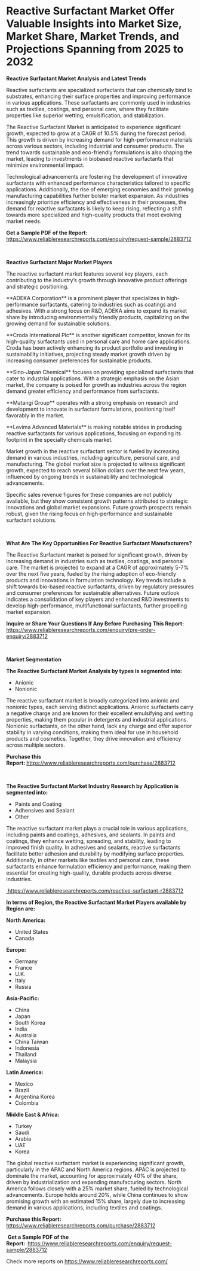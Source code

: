 <p><h1>Reactive Surfactant Market Offer Valuable Insights into Market Size, Market Share, Market Trends, and Projections Spanning from 2025 to 2032</h1></p><p><strong>Reactive Surfactant Market Analysis and Latest Trends</strong></p>
<p><p>Reactive surfactants are specialized surfactants that can chemically bind to substrates, enhancing their surface properties and improving performance in various applications. These surfactants are commonly used in industries such as textiles, coatings, and personal care, where they facilitate properties like superior wetting, emulsification, and stabilization.</p><p>The Reactive Surfactant Market is anticipated to experience significant growth, expected to grow at a CAGR of 10.5% during the forecast period. This growth is driven by increasing demand for high-performance materials across various sectors, including industrial and consumer products. The trend towards sustainable and eco-friendly formulations is also shaping the market, leading to investments in biobased reactive surfactants that minimize environmental impact.</p><p>Technological advancements are fostering the development of innovative surfactants with enhanced performance characteristics tailored to specific applications. Additionally, the rise of emerging economies and their growing manufacturing capabilities further bolster market expansion. As industries increasingly prioritize efficiency and effectiveness in their processes, the demand for reactive surfactants is likely to keep rising, reflecting a shift towards more specialized and high-quality products that meet evolving market needs.</p></p>
<p><strong>Get a Sample PDF of the Report:&nbsp;</strong> <a href="https://www.reliableresearchreports.com/enquiry/request-sample/2883712?utm_campaign=2030&utm_medium=2&utm_source=Github&utm_content=ia&utm_term=13032025&utm_id=reactive-surfactant">https://www.reliableresearchreports.com/enquiry/request-sample/2883712</a></p>
<p>&nbsp;</p>
<p><strong>Reactive Surfactant Major Market Players</strong></p>
<p><p>The reactive surfactant market features several key players, each contributing to the industry’s growth through innovative product offerings and strategic positioning. </p><p>**ADEKA Corporation** is a prominent player that specializes in high-performance surfactants, catering to industries such as coatings and adhesives. With a strong focus on R&D, ADEKA aims to expand its market share by introducing environmentally friendly products, capitalizing on the growing demand for sustainable solutions.</p><p>**Croda International Plc** is another significant competitor, known for its high-quality surfactants used in personal care and home care applications. Croda has been actively enhancing its product portfolio and investing in sustainability initiatives, projecting steady market growth driven by increasing consumer preferences for sustainable products.</p><p>**Sino-Japan Chemical** focuses on providing specialized surfactants that cater to industrial applications. With a strategic emphasis on the Asian market, the company is poised for growth as industries across the region demand greater efficiency and performance from surfactants.</p><p>**Matangi Group** operates with a strong emphasis on research and development to innovate in surfactant formulations, positioning itself favorably in the market. </p><p>**Levima Advanced Materials** is making notable strides in producing reactive surfactants for various applications, focusing on expanding its footprint in the specialty chemicals market. </p><p>Market growth in the reactive surfactant sector is fueled by increasing demand in various industries, including agriculture, personal care, and manufacturing. The global market size is projected to witness significant growth, expected to reach several billion dollars over the next few years, influenced by ongoing trends in sustainability and technological advancements.</p><p>Specific sales revenue figures for these companies are not publicly available, but they show consistent growth patterns attributed to strategic innovations and global market expansions. Future growth prospects remain robust, given the rising focus on high-performance and sustainable surfactant solutions.</p></p>
<p>&nbsp;</p>
<p><strong>What Are The Key Opportunities For Reactive Surfactant Manufacturers?</strong></p>
<p><p>The Reactive Surfactant market is poised for significant growth, driven by increasing demand in industries such as textiles, coatings, and personal care. The market is projected to expand at a CAGR of approximately 5-7% over the next five years, fueled by the rising adoption of eco-friendly products and innovations in formulation technology. Key trends include a shift towards bio-based reactive surfactants, driven by regulatory pressures and consumer preferences for sustainable alternatives. Future outlook indicates a consolidation of key players and enhanced R&D investments to develop high-performance, multifunctional surfactants, further propelling market expansion.</p></p>
<p><strong>Inquire or Share Your Questions If Any Before Purchasing This Report:</strong> <a href="https://www.reliableresearchreports.com/enquiry/pre-order-enquiry/2883712?utm_campaign=2030&utm_medium=2&utm_source=Github&utm_content=ia&utm_term=13032025&utm_id=reactive-surfactant">https://www.reliableresearchreports.com/enquiry/pre-order-enquiry/2883712</a></p>
<p>&nbsp;</p>
<p><strong>Market Segmentation</strong></p>
<p><strong>The Reactive Surfactant Market Analysis by types is segmented into:</strong></p>
<p><ul><li>Anionic</li><li>Nonionic</li></ul></p>
<p><p>The reactive surfactant market is broadly categorized into anionic and nonionic types, each serving distinct applications. Anionic surfactants carry a negative charge and are known for their excellent emulsifying and wetting properties, making them popular in detergents and industrial applications. Nonionic surfactants, on the other hand, lack any charge and offer superior stability in varying conditions, making them ideal for use in household products and cosmetics. Together, they drive innovation and efficiency across multiple sectors.</p></p>
<p><strong>Purchase this Report:&nbsp;</strong><a href="https://www.reliableresearchreports.com/purchase/2883712?utm_campaign=2030&utm_medium=2&utm_source=Github&utm_content=ia&utm_term=13032025&utm_id=reactive-surfactant">https://www.reliableresearchreports.com/purchase/2883712</a></p>
<p>&nbsp;</p>
<p><strong>The Reactive Surfactant Market Industry Research by Application is segmented into:</strong></p>
<p><ul><li>Paints and Coating</li><li>Adhensives and Sealant</li><li>Other</li></ul></p>
<p><p>The reactive surfactant market plays a crucial role in various applications, including paints and coatings, adhesives, and sealants. In paints and coatings, they enhance wetting, spreading, and stability, leading to improved finish quality. In adhesives and sealants, reactive surfactants facilitate better adhesion and durability by modifying surface properties. Additionally, in other markets like textiles and personal care, these surfactants enhance formulation efficiency and performance, making them essential for creating high-quality, durable products across diverse industries.</p></p>
<p><a href="https://www.reliableresearchreports.com/reactive-surfactant-r2883712?utm_campaign=2030&utm_medium=2&utm_source=Github&utm_content=ia&utm_term=13032025&utm_id=reactive-surfactant">&nbsp;https://www.reliableresearchreports.com/reactive-surfactant-r2883712</a></p>
<p><strong>In terms of Region, the Reactive Surfactant Market Players available by Region are:</strong></p>
<p>
    <p> <strong> North America: </strong>
        <ul>
            <li>United States</li>
            <li>Canada</li>
        </ul>
        </p> 
    <p> <strong> Europe: </strong>
        <ul>
            <li>Germany</li>
            <li>France</li>
            <li>U.K.</li>
            <li>Italy</li>
            <li>Russia</li>
        </ul>
        </p> 
    <p> <strong> Asia-Pacific: </strong>
        <ul>
            <li>China</li>
            <li>Japan</li>
            <li>South Korea</li>
            <li>India</li>
            <li>Australia</li>
            <li>China Taiwan</li>
            <li>Indonesia</li>
            <li>Thailand</li>
            <li>Malaysia</li>
        </ul>
        </p> 
    <p> <strong> Latin America: </strong>
        <ul>
            <li>Mexico</li>
            <li>Brazil</li>
            <li>Argentina Korea</li>
            <li>Colombia</li>
        </ul>
        </p> 
    <p> <strong> Middle East & Africa: </strong>
        <ul>
            <li>Turkey</li>
            <li>Saudi</li>
            <li>Arabia</li>
            <li>UAE</li>
            <li>Korea</li>
        </ul>
    </p>
    </p>
<p><p>The global reactive surfactant market is experiencing significant growth, particularly in the APAC and North America regions. APAC is projected to dominate the market, accounting for approximately 40% of the share, driven by industrialization and expanding manufacturing sectors. North America follows closely with a 25% market share, fueled by technological advancements. Europe holds around 20%, while China continues to show promising growth with an estimated 15% share, largely due to increasing demand in various applications, including textiles and coatings.</p></p>
<p><strong>Purchase this Report: </strong><a href="https://www.reliableresearchreports.com/purchase/2883712?utm_campaign=2030&utm_medium=2&utm_source=Github&utm_content=ia&utm_term=13032025&utm_id=reactive-surfactant">https://www.reliableresearchreports.com/purchase/2883712</a></p>
<p>&nbsp;<strong>Get a Sample PDF of the Report:&nbsp;&nbsp;</strong><a href="https://www.reliableresearchreports.com/enquiry/request-sample/2883712?utm_campaign=2030&utm_medium=2&utm_source=Github&utm_content=ia&utm_term=13032025&utm_id=reactive-surfactant">https://www.reliableresearchreports.com/enquiry/request-sample/2883712</a></p>
<p><strong></strong></p>
<p>Check more reports on <a href="https://www.reliableresearchreports.com/?utm_campaign=2030&utm_medium=2&utm_source=Github&utm_content=ia&utm_term=13032025&utm_id=reactive-surfactant">https://www.reliableresearchreports.com/</a></p>